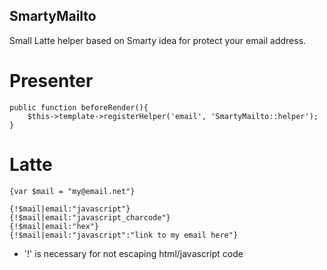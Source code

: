 ## SmartyMailto

Small Latte helper based on Smarty idea for protect your email address.


Presenter
===========


	public function beforeRender(){
		$this->template->registerHelper('email', 'SmartyMailto::helper');	
	}



Latte
========

	{var $mail = "my@email.net"}
	
	{!$mail|email:"javascript"}
	{!$mail|email:"javascript_charcode"}
	{!$mail|email:"hex"}
	{!$mail|email:"javascript":"link to my email here"}

* '!' is necessary for not escaping html/javascript code


